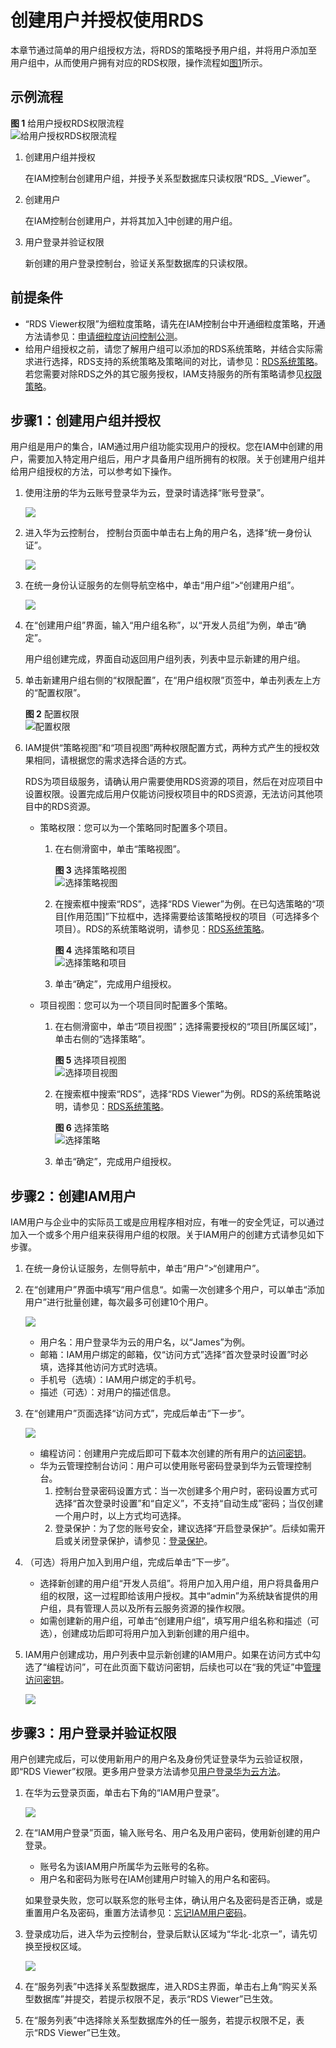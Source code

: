 # 创建用户并授权使用RDS<a name="rds_07_0002"></a>

本章节通过简单的用户组授权方法，将RDS的策略授予用户组，并将用户添加至用户组中，从而使用户拥有对应的RDS权限，操作流程如[图1](#zh-cn_topic_0172661625_fig15451536531)所示。

## 示例流程<a name="zh-cn_topic_0172661625_section10309404"></a>

**图 1**  给用户授权RDS权限流程<a name="zh-cn_topic_0172661625_fig15451536531"></a>  
![](figures/给用户授权RDS权限流程.png "给用户授权RDS权限流程")

1.  <a name="zh-cn_topic_0172661625_li10176121316284"></a>创建用户组并授权

    在IAM控制台创建用户组，并授予关系型数据库只读权限“RDS_ _Viewer”。

2.  创建用户

    在IAM控制台创建用户，并将其加入[1](#zh-cn_topic_0172661625_li10176121316284)中创建的用户组。

3.  用户登录并验证权限

    新创建的用户登录控制台，验证关系型数据库的只读权限。


## 前提条件<a name="zh-cn_topic_0172661625_section25675773"></a>

-   “RDS Viewer权限”为细粒度策略，请先在IAM控制台中开通细粒度策略，开通方法请参见：[申请细粒度访问控制公测](https://support.huaweicloud.com/usermanual-iam/iam_01_019.html)。
-   给用户组授权之前，请您了解用户组可以添加的RDS系统策略，并结合实际需求进行选择，RDS支持的系统策略及策略间的对比，请参见：[RDS系统策略](https://support.huaweicloud.com/productdesc-rds/rds_01_0017.html)。若您需要对除RDS之外的其它服务授权，IAM支持服务的所有策略请参见[权限策略](https://support.huaweicloud.com/usermanual-permissions/zh-cn_topic_0063498930.html)。

## 步骤1：创建用户组并授权<a name="zh-cn_topic_0172661625_section29755367"></a>

用户组是用户的集合，IAM通过用户组功能实现用户的授权。您在IAM中创建的用户，需要加入特定用户组后，用户才具备用户组所拥有的权限。关于创建用户组并给用户组授权的方法，可以参考如下操作。

1.  使用注册的华为云账号登录华为云，登录时请选择“账号登录”。

    ![](figures/1-0.png)

2.  进入华为云控制台， 控制台页面中单击右上角的用户名，选择“统一身份认证”。

    ![](figures/2.png)

3.  在统一身份认证服务的左侧导航空格中，单击“用户组”\>“创建用户组”。

    ![](figures/创建用户组.png)

4.  在“创建用户组”界面，输入“用户组名称”，以“开发人员组”为例，单击“确定”。

    用户组创建完成，界面自动返回用户组列表，列表中显示新建的用户组。

5.  单击新建用户组右侧的“权限配置”，在“用户组权限”页签中，单击列表左上方的“配置权限”。

    **图 2**  配置权限<a name="fig189243201193"></a>  
    ![](figures/配置权限.png "配置权限")

6.  IAM提供“策略视图”和“项目视图”两种权限配置方式，两种方式产生的授权效果相同，请根据您的需求选择合适的方式。

    RDS为项目级服务，请确认用户需要使用RDS资源的项目，然后在对应项目中设置权限。设置完成后用户仅能访问授权项目中的RDS资源，无法访问其他项目中的RDS资源。

    -   策略权限：您可以为一个策略同时配置多个项目。
        1.  在右侧滑窗中，单击“策略视图”。

            **图 3**  选择策略视图<a name="fig787684031018"></a>  
            ![](figures/选择策略视图.png "选择策略视图")

        1.  在搜索框中搜索“RDS”，选择“RDS Viewer”为例。在已勾选策略的“项目\[作用范围\]”下拉框中，选择需要给该策略授权的项目（可选择多个项目）。RDS的系统策略说明，请参见：[RDS系统策略](https://support.huaweicloud.com/productdesc-rds/rds_01_0017.html)。

            **图 4**  选择策略和项目<a name="fig1317384916169"></a>  
            ![](figures/选择策略和项目.png "选择策略和项目")

        1.  单击“确定”，完成用户组授权。

    -   项目视图：您可以为一个项目同时配置多个策略。
        1.  在右侧滑窗中，单击“项目视图”；选择需要授权的“项目\[所属区域\]”，单击右侧的“选择策略”。

            **图 5**  选择项目视图<a name="fig776977171116"></a>  
            ![](figures/选择项目视图.png "选择项目视图")

        1.  在搜索框中搜索“RDS”，选择“RDS Viewer”为例。RDS的系统策略说明，请参见：[RDS系统策略](https://support.huaweicloud.com/productdesc-rds/rds_01_0017.html)。

            **图 6**  选择策略<a name="fig197713720116"></a>  
            ![](figures/选择策略.png "选择策略")

        1.  单击“确定”，完成用户组授权。



## 步骤2：创建IAM用户<a name="zh-cn_topic_0172661625_section66471715"></a>

IAM用户与企业中的实际员工或是应用程序相对应，有唯一的安全凭证，可以通过加入一个或多个用户组来获得用户组的权限。关于IAM用户的创建方式请参见如下步骤。

1.  在统一身份认证服务，左侧导航中，单击“用户”\>“创建用户”。
2.  在“创建用户”界面中填写“用户信息“。如需一次创建多个用户，可以单击“添加用户”进行批量创建，每次最多可创建10个用户。

    ![](figures/3.png)

    -   用户名：用户登录华为云的用户名，以“James”为例。
    -   邮箱：IAM用户绑定的邮箱，仅“访问方式”选择“首次登录时设置”时必填，选择其他访问方式时选填。
    -   手机号（选填）：IAM用户绑定的手机号。
    -   描述（可选）：对用户的描述信息。

3.  在“创建用户”页面选择“访问方式”，完成后单击“下一步”。

    ![](figures/4.png)

    -   编程访问：创建用户完成后即可下载本次创建的所有用户的[访问密钥](https://support.huaweicloud.com/usermanual-ca/zh-cn_topic_0046606340.html)。
    -   华为云管理控制台访问：用户可以使用账号密码登录到华为云管理控制台。
        1.  控制台登录密码设置方式：当一次创建多个用户时，密码设置方式可选择“首次登录时设置”和“自定义”，不支持“自动生成”密码；当仅创建一个用户时，以上方式均可选择。
        2.  登录保护：为了您的账号安全，建议选择“开启登录保护”。后续如需开启或关闭登录保护，请参见：[登录保护](https://support.huaweicloud.com/usermanual-iam/zh-cn_topic_0079477316.html)。

4.  （可选）将用户加入到用户组，完成后单击“下一步”。
    -   选择新创建的用户组“开发人员组”。将用户加入用户组，用户将具备用户组的权限，这一过程即给该用户授权。其中“admin”为系统缺省提供的用户组，具有管理人员以及所有云服务资源的操作权限。
    -   如需创建新的用户组，可单击“创建用户组”，填写用户组名称和描述（可选），创建成功后即可将用户加入到新创建的用户组中。

5.  IAM用户创建成功，用户列表中显示新创建的IAM用户。如果在访问方式中勾选了“编程访问”，可在此页面下载访问密钥，后续也可以在“我的凭证”中[管理访问密钥](https://support.huaweicloud.com/usermanual-ca/zh-cn_topic_0046606340.html)。

    ![](figures/5.png)


## 步骤3：用户登录并验证权限<a name="zh-cn_topic_0172661625_section61374531"></a>

用户创建完成后，可以使用新用户的用户名及身份凭证登录华为云验证权限，即“RDS Viewer”权限。更多用户登录方法请参见[用户登录华为云方法](https://support.huaweicloud.com/qs-iam/iam_01_0031.html#section2)。

1.  在华为云登录页面，单击右下角的“IAM用户登录”。

    ![](figures/6-1.png)

2.  在“IAM用户登录”页面，输入账号名、用户名及用户密码，使用新创建的用户登录。

    -   账号名为该IAM用户所属华为云账号的名称。
    -   用户名和密码为账号在IAM创建用户时输入的用户名和密码。

    如果登录失败，您可以联系您的账号主体，确认用户名及密码是否正确，或是重置用户名及密码，重置方法请参见：[忘记IAM用户密码](https://support.huaweicloud.com/iam_faq/iam_01_0314.html#section1)。

3.  登录成功后，进入华为云控制台，登录后默认区域为“华北-北京一”，请先切换至授权区域。

    ![](figures/7.png)

4.  在“服务列表”中选择关系型数据库，进入RDS主界面，单击右上角“购买关系型数据库”并提交，若提示权限不足，表示“RDS Viewer”已生效。
5.  在“服务列表”中选择除关系型数据库外的任一服务，若提示权限不足，表示“RDS Viewer”已生效。

